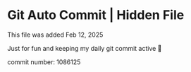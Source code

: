 # Git Auto Commit | Hidden File

This file was added Feb 12, 2025

Just for fun and keeping my daily git commit active 🤪

commit number: 1086125
